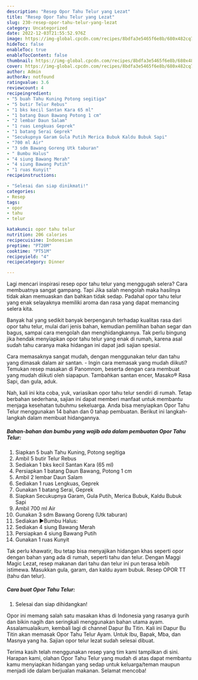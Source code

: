 ```yaml
---
description: "Resep Opor Tahu Telur yang Lezat"
title: "Resep Opor Tahu Telur yang Lezat"
slug: 230-resep-opor-tahu-telur-yang-lezat
category: Uncategorized
date: 2022-12-03T21:55:52.976Z
image: https://img-global.cpcdn.com/recipes/8bdfa3e5465f6e8b/680x482cq70/opor-tahu-telur-foto-resep-utama.jpg
hideToc: false
enableToc: true
enableTocContent: false
thumbnail: https://img-global.cpcdn.com/recipes/8bdfa3e5465f6e8b/680x482cq70/opor-tahu-telur-foto-resep-utama.jpg
cover: https://img-global.cpcdn.com/recipes/8bdfa3e5465f6e8b/680x482cq70/opor-tahu-telur-foto-resep-utama.jpg
author: Admin
authorAv: notfound
ratingvalue: 3.6
reviewcount: 4
recipeingredient:
- "5 buah Tahu Kuning Potong segitiga"
- "5 butir Telur Rebus"
- "1 bks kecil Santan Kara 65 ml"
- "1 batang Daun Bawang Potong 1 cm"
- "2 lembar Daun Salam"
- "1 ruas Lengkuas Geprek"
- "1 batang Serai Geprek"
- "Secukupnya Garam Gula Putih Merica Bubuk Kaldu Bubuk Sapi"
- "700 ml Air"
- "3 sdm Bawang Goreng Utk taburan"
- " Bumbu Halus"
- "4 siung Bawang Merah"
- "4 siung Bawang Putih"
- "1 ruas Kunyit"
recipeinstructions:

- "Selesai dan siap dinikmati!"
categories:
- Resep
tags:
- opor
- tahu
- telur

katakunci: opor tahu telur 
nutrition: 206 calories
recipecuisine: Indonesian
preptime: "PT20M"
cooktime: "PT51M"
recipeyield: "4"
recipecategory: Dinner

---
```



Lagi mencari inspirasi resep opor tahu telur yang menggugah selera? Cara membuatnya sangat gampang. Tapi Jika salah mengolah maka hasilnya tidak akan memuaskan dan bahkan tidak sedap. Padahal opor tahu telur yang enak selayaknya memiliki aroma dan rasa yang dapat memancing selera kita.


Banyak hal yang sedikit banyak berpengaruh terhadap kualitas rasa dari opor tahu telur, mulai dari jenis bahan, kemudian pemilihan bahan segar dan bagus, sampai cara mengolah dan menghidangkannya. Tak perlu bingung jika hendak menyiapkan opor tahu telur yang enak di rumah, karena asal sudah tahu caranya maka hidangan ini dapat jadi sajian spesial.

Cara memasaknya sangat mudah, dengan menggunakan telur dan tahu yang dimasak dalam air santan. - Ingin cara memasak yang mudah diikuti? Temukan resep masakan di Panomnom, beserta dengan cara membuat yang mudah diikuti oleh siapapun. Tambahkan santan encer, Masako® Rasa Sapi, dan gula, aduk.


Nah, kali ini kita coba, yuk, variasikan opor tahu telur sendiri di rumah. Tetap berbahan sederhana, sajian ini dapat memberi manfaat untuk membantu menjaga kesehatan tubuhmu sekeluarga. Anda bisa menyiapkan Opor Tahu Telur menggunakan 14 bahan dan 0 tahap pembuatan. Berikut ini langkah-langkah dalam membuat hidangannya.

<!--inarticleads1-->

##### Bahan-bahan dan bumbu yang wajib ada dalam pembuatan Opor Tahu Telur:

1. Siapkan 5 buah Tahu Kuning, Potong segitiga
1. Ambil 5 butir Telur Rebus
1. Sediakan 1 bks kecil Santan Kara (65 ml)
1. Persiapkan 1 batang Daun Bawang, Potong 1 cm
1. Ambil 2 lembar Daun Salam
1. Sediakan 1 ruas Lengkuas, Geprek
1. Gunakan 1 batang Serai, Geprek
1. Siapkan Secukupnya Garam, Gula Putih, Merica Bubuk, Kaldu Bubuk Sapi
1. Ambil 700 ml Air
1. Gunakan 3 sdm Bawang Goreng (Utk taburan)
1. Sediakan  ▶Bumbu Halus:
1. Sediakan 4 siung Bawang Merah
1. Persiapkan 4 siung Bawang Putih
1. Gunakan 1 ruas Kunyit


Tak perlu khawatir, Ibu tetap bisa menyajikan hidangan khas seperti opor dengan bahan yang ada di rumah, seperti tahu dan telur. Dengan Maggi Magic Lezat, resep makanan dari tahu dan telur ini pun terasa lebih istimewa. Masukkan gula, garam, dan kaldu ayam bubuk. Resep OPOR TT (tahu dan telur). 

<!--inarticleads2-->

##### Cara buat Opor Tahu Telur:


1. Selesai dan siap dihidangkan!

Opor ini memang salah satu masakan khas di Indonesia yang rasanya gurih dan bikin nagih dan seringkali menggunakan bahan utama ayam. Assalamualaikum, kembali lagi di channel Dapur Bu Titin. Kali ini Dapur Bu Titin akan memasak Opor Tahu Telur Ayam. Untuk Ibu, Bapak, Mba, dan Masnya yang ha. Sajian opor telur lezat sudah selesai dibuat. 

Terima kasih telah menggunakan resep yang tim kami tampilkan di sini. Harapan kami, olahan Opor Tahu Telur yang mudah di atas dapat membantu kamu menyiapkan hidangan yang sedap untuk keluarga/teman maupun menjadi ide dalam berjualan makanan. Selamat mencoba!
